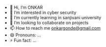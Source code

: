 - 👋 Hi, I’m ONKAR
- 👀 I’m interested in cyber security
- 🌱 I’m currently learning in sanjivani university
- 💞️ I’m looking to collaborate on projects
- 📫 How to reach me onkargonde@gmail.com
- 😄 Pronouns: ...
- ⚡ Fun fact: ...

<!---
ONKAR-star/ONKAR-star is a ✨ special ✨ repository because its `README.md` (this file) appears on your GitHub profile.
You can click the Preview link to take a look at your changes.
--->
